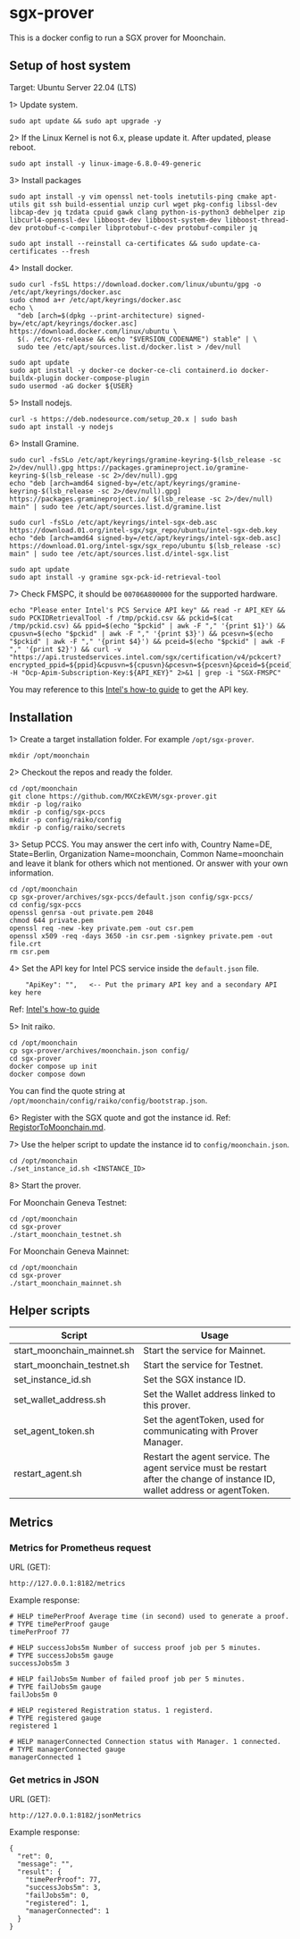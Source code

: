 # sgx-prover

This is a docker config to run a SGX prover for Moonchain.



## Setup of host system

Target: Ubuntu Server 22.04 (LTS)



1> Update system.

```
sudo apt update && sudo apt upgrade -y
```



2> If the Linux Kernel is not 6.x, please update it. After updated, please reboot.

```
sudo apt install -y linux-image-6.8.0-49-generic
```



3> Install packages

```
sudo apt install -y vim openssl net-tools inetutils-ping cmake apt-utils git ssh build-essential unzip curl wget pkg-config libssl-dev libcap-dev jq tzdata cpuid gawk clang python-is-python3 debhelper zip libcurl4-openssl-dev libboost-dev libboost-system-dev libboost-thread-dev protobuf-c-compiler libprotobuf-c-dev protobuf-compiler jq

sudo apt install --reinstall ca-certificates && sudo update-ca-certificates --fresh
```



4> Install docker.

```
sudo curl -fsSL https://download.docker.com/linux/ubuntu/gpg -o /etc/apt/keyrings/docker.asc
sudo chmod a+r /etc/apt/keyrings/docker.asc
echo \
  "deb [arch=$(dpkg --print-architecture) signed-by=/etc/apt/keyrings/docker.asc] https://download.docker.com/linux/ubuntu \
  $(. /etc/os-release && echo "$VERSION_CODENAME") stable" | \
  sudo tee /etc/apt/sources.list.d/docker.list > /dev/null
  
sudo apt update
sudo apt install -y docker-ce docker-ce-cli containerd.io docker-buildx-plugin docker-compose-plugin
sudo usermod -aG docker ${USER}
```



5> Install nodejs.

```
curl -s https://deb.nodesource.com/setup_20.x | sudo bash
sudo apt install -y nodejs
```



6> Install Gramine.

```
sudo curl -fsSLo /etc/apt/keyrings/gramine-keyring-$(lsb_release -sc 2>/dev/null).gpg https://packages.gramineproject.io/gramine-keyring-$(lsb_release -sc 2>/dev/null).gpg
echo "deb [arch=amd64 signed-by=/etc/apt/keyrings/gramine-keyring-$(lsb_release -sc 2>/dev/null).gpg] https://packages.gramineproject.io/ $(lsb_release -sc 2>/dev/null) main" | sudo tee /etc/apt/sources.list.d/gramine.list

sudo curl -fsSLo /etc/apt/keyrings/intel-sgx-deb.asc https://download.01.org/intel-sgx/sgx_repo/ubuntu/intel-sgx-deb.key
echo "deb [arch=amd64 signed-by=/etc/apt/keyrings/intel-sgx-deb.asc] https://download.01.org/intel-sgx/sgx_repo/ubuntu $(lsb_release -sc) main" | sudo tee /etc/apt/sources.list.d/intel-sgx.list

sudo apt update
sudo apt install -y gramine sgx-pck-id-retrieval-tool
```



7> Check FMSPC, it should be `00706A800000` for the supported hardware.

```
echo "Please enter Intel's PCS Service API key" && read -r API_KEY && sudo PCKIDRetrievalTool -f /tmp/pckid.csv && pckid=$(cat /tmp/pckid.csv) && ppid=$(echo "$pckid" | awk -F "," '{print $1}') && cpusvn=$(echo "$pckid" | awk -F "," '{print $3}') && pcesvn=$(echo "$pckid" | awk -F "," '{print $4}') && pceid=$(echo "$pckid" | awk -F "," '{print $2}') && curl -v "https://api.trustedservices.intel.com/sgx/certification/v4/pckcert?encrypted_ppid=${ppid}&cpusvn=${cpusvn}&pcesvn=${pcesvn}&pceid=${pceid}" -H "Ocp-Apim-Subscription-Key:${API_KEY}" 2>&1 | grep -i "SGX-FMSPC"
```

You may reference to this [Intel's how-to guide](https://www.intel.com/content/www/us/en/developer/articles/guide/intel-software-guard-extensions-data-center-attestation-primitives-quick-install-guide.html) to get the API key.



## Installation

1> Create a target installation folder. For example `/opt/sgx-prover`.

```
mkdir /opt/moonchain
```



2> Checkout the repos and ready the folder.

```
cd /opt/moonchain
git clone https://github.com/MXCzkEVM/sgx-prover.git
mkdir -p log/raiko
mkdir -p config/sgx-pccs
mkdir -p config/raiko/config
mkdir -p config/raiko/secrets
```



3> Setup PCCS. You may answer the cert info with, Country Name=DE, State=Berlin, Organization Name=moonchain, Common Name=moonchain and leave it blank for others which not mentioned. Or answer with your own information.

```
cd /opt/moonchain
cp sgx-prover/archives/sgx-pccs/default.json config/sgx-pccs/
cd config/sgx-pccs
openssl genrsa -out private.pem 2048
chmod 644 private.pem
openssl req -new -key private.pem -out csr.pem
openssl x509 -req -days 3650 -in csr.pem -signkey private.pem -out file.crt
rm csr.pem
```



4> Set the API key for Intel PCS service inside the `default.json` file.

```
    "ApiKey": "",   <-- Put the primary API key and a secondary API key here
```

Ref: [Intel's how-to guide](https://www.intel.com/content/www/us/en/developer/articles/guide/intel-software-guard-extensions-data-center-attestation-primitives-quick-install-guide.html)



5> Init raiko.

```
cd /opt/moonchain
cp sgx-prover/archives/moonchain.json config/
cd sgx-prover
docker compose up init
docker compose down
```

You can find the quote string at `/opt/moonchain/config/raiko/config/bootstrap.json`.



6> Register with the SGX quote and got the instance id. Ref: [RegistorToMoonchain.md](doc/RegistorToMoonchain.md).



7> Use the helper script to update the instance id to `config/moonchain.json`.

```
cd /opt/moonchain
./set_instance_id.sh <INSTANCE_ID>
```



8> Start the prover.

For Moonchain Geneva Testnet:

```
cd /opt/moonchain
cd sgx-prover
./start_moonchain_testnet.sh
```

For Moonchain Geneva Mainnet:

```
cd /opt/moonchain
cd sgx-prover
./start_moonchain_mainnet.sh
```



## Helper scripts

| Script                     | Usage                                                        |
| -------------------------- | ------------------------------------------------------------ |
| start_moonchain_mainnet.sh | Start the service for Mainnet.                               |
| start_moonchain_testnet.sh | Start the service for Testnet.                               |
| set_instance_id.sh         | Set the SGX instance ID.                                     |
| set_wallet_address.sh      | Set the Wallet address linked to this prover.                |
| set_agent_token.sh         | Set the agentToken, used for communicating with Prover Manager. |
| restart_agent.sh           | Restart the agent service. The agent service must be restart after the change of instance ID, wallet address or agentToken. |



## Metrics

### Metrics for Prometheus request

URL (GET):

```
http://127.0.0.1:8182/metrics
```

Example response:

```
# HELP timePerProof Average time (in second) used to generate a proof.
# TYPE timePerProof gauge
timePerProof 77

# HELP successJobs5m Number of success proof job per 5 minutes.
# TYPE successJobs5m gauge
successJobs5m 3

# HELP failJobs5m Number of failed proof job per 5 minutes.
# TYPE failJobs5m gauge
failJobs5m 0

# HELP registered Registration status. 1 registerd.
# TYPE registered gauge
registered 1

# HELP managerConnected Connection status with Manager. 1 connected.
# TYPE managerConnected gauge
managerConnected 1
```



### Get metrics in JSON

URL (GET):

```
http://127.0.0.1:8182/jsonMetrics
```

Example response:

```
{
  "ret": 0,
  "message": "",
  "result": {
    "timePerProof": 77,
    "successJobs5m": 3,
    "failJobs5m": 0,
    "registered": 1,
    "managerConnected": 1
  }
}
```

